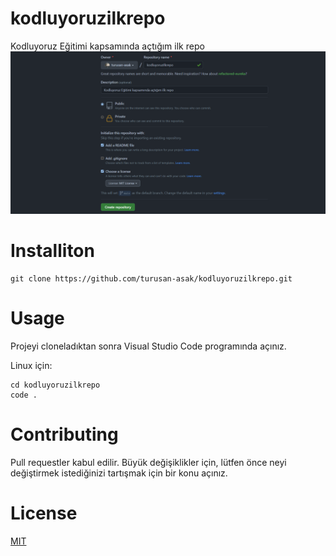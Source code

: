 # kodluyoruzilkrepo
Kodluyoruz Eğitimi kapsamında açtığım ilk repo ![](https://github.com/turusan-asak/kodluyoruzilkrepo/blob/main/odev.PNG)

# Installiton

```
git clone https://github.com/turusan-asak/kodluyoruzilkrepo.git
```

# Usage
Projeyi cloneladıktan sonra Visual Studio Code programında açınız.

Linux için:
```
cd kodluyoruzilkrepo
code .
 ```

# Contributing 
Pull requestler kabul edilir. Büyük değişiklikler için, lütfen önce neyi değiştirmek istediğinizi tartışmak için bir konu açınız.

# License
[MIT](https://github.com/turusan-asak/kodluyoruzilkrepo/blob/main/LICENSE)
